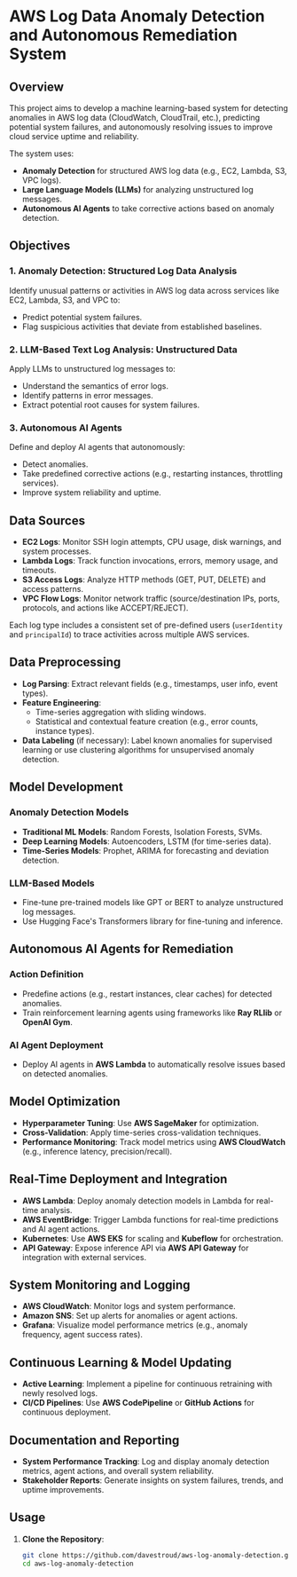 # AWS Log Data Anomaly Detection and Autonomous Remediation System

## Overview

This project aims to develop a machine learning-based system for detecting anomalies in AWS log data (CloudWatch, CloudTrail, etc.), predicting potential system failures, and autonomously resolving issues to improve cloud service uptime and reliability.

The system uses:
- **Anomaly Detection** for structured AWS log data (e.g., EC2, Lambda, S3, VPC logs).
- **Large Language Models (LLMs)** for analyzing unstructured log messages.
- **Autonomous AI Agents** to take corrective actions based on anomaly detection.

## Objectives

### 1. Anomaly Detection: Structured Log Data Analysis
Identify unusual patterns or activities in AWS log data across services like EC2, Lambda, S3, and VPC to:
- Predict potential system failures.
- Flag suspicious activities that deviate from established baselines.

### 2. LLM-Based Text Log Analysis: Unstructured Data
Apply LLMs to unstructured log messages to:
- Understand the semantics of error logs.
- Identify patterns in error messages.
- Extract potential root causes for system failures.

### 3. Autonomous AI Agents
Define and deploy AI agents that autonomously:
- Detect anomalies.
- Take predefined corrective actions (e.g., restarting instances, throttling services).
- Improve system reliability and uptime.

## Data Sources

- **EC2 Logs**: Monitor SSH login attempts, CPU usage, disk warnings, and system processes.
- **Lambda Logs**: Track function invocations, errors, memory usage, and timeouts.
- **S3 Access Logs**: Analyze HTTP methods (GET, PUT, DELETE) and access patterns.
- **VPC Flow Logs**: Monitor network traffic (source/destination IPs, ports, protocols, and actions like ACCEPT/REJECT).

Each log type includes a consistent set of pre-defined users (`userIdentity` and `principalId`) to trace activities across multiple AWS services.

## Data Preprocessing

- **Log Parsing**: Extract relevant fields (e.g., timestamps, user info, event types).
- **Feature Engineering**:
  - Time-series aggregation with sliding windows.
  - Statistical and contextual feature creation (e.g., error counts, instance types).
- **Data Labeling** (if necessary): Label known anomalies for supervised learning or use clustering algorithms for unsupervised anomaly detection.

## Model Development

### Anomaly Detection Models
- **Traditional ML Models**: Random Forests, Isolation Forests, SVMs.
- **Deep Learning Models**: Autoencoders, LSTM (for time-series data).
- **Time-Series Models**: Prophet, ARIMA for forecasting and deviation detection.

### LLM-Based Models
- Fine-tune pre-trained models like GPT or BERT to analyze unstructured log messages.
- Use Hugging Face's Transformers library for fine-tuning and inference.

## Autonomous AI Agents for Remediation

### Action Definition
- Predefine actions (e.g., restart instances, clear caches) for detected anomalies.
- Train reinforcement learning agents using frameworks like **Ray RLlib** or **OpenAI Gym**.

### AI Agent Deployment
- Deploy AI agents in **AWS Lambda** to automatically resolve issues based on detected anomalies.

## Model Optimization

- **Hyperparameter Tuning**: Use **AWS SageMaker** for optimization.
- **Cross-Validation**: Apply time-series cross-validation techniques.
- **Performance Monitoring**: Track model metrics using **AWS CloudWatch** (e.g., inference latency, precision/recall).

## Real-Time Deployment and Integration

- **AWS Lambda**: Deploy anomaly detection models in Lambda for real-time analysis.
- **AWS EventBridge**: Trigger Lambda functions for real-time predictions and AI agent actions.
- **Kubernetes**: Use **AWS EKS** for scaling and **Kubeflow** for orchestration.
- **API Gateway**: Expose inference API via **AWS API Gateway** for integration with external services.

## System Monitoring and Logging

- **AWS CloudWatch**: Monitor logs and system performance.
- **Amazon SNS**: Set up alerts for anomalies or agent actions.
- **Grafana**: Visualize model performance metrics (e.g., anomaly frequency, agent success rates).

## Continuous Learning & Model Updating

- **Active Learning**: Implement a pipeline for continuous retraining with newly resolved logs.
- **CI/CD Pipelines**: Use **AWS CodePipeline** or **GitHub Actions** for continuous deployment.

## Documentation and Reporting

- **System Performance Tracking**: Log and display anomaly detection metrics, agent actions, and overall system reliability.
- **Stakeholder Reports**: Generate insights on system failures, trends, and uptime improvements.

## Usage

1. **Clone the Repository**:
   ```bash
   git clone https://github.com/davestroud/aws-log-anomaly-detection.git
   cd aws-log-anomaly-detection
